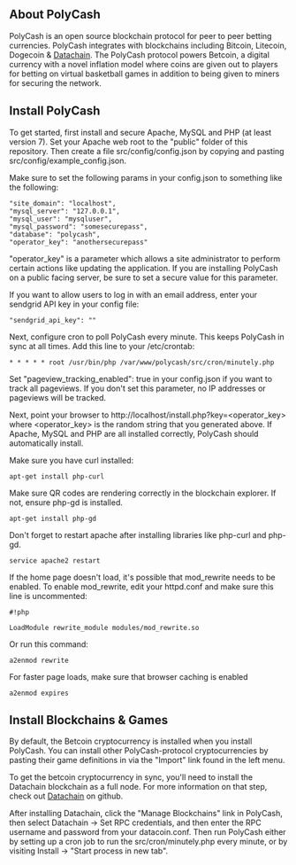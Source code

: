## About PolyCash
PolyCash is an open source blockchain protocol for peer to peer betting currencies.  PolyCash integrates with blockchains including Bitcoin, Litecoin, Dogecoin & [Datachain](https://github.com/datachains/datachain). The PolyCash protocol powers Betcoin, a digital currency with a novel inflation model where coins are given out to players for betting on virtual basketball games in addition to being given to miners for securing the network.

## Install PolyCash
To get started, first install and secure Apache, MySQL and PHP (at least version 7).  Set your Apache web root to the "public" folder of this repository.  Then create a file src/config/config.json by copying and pasting src/config/example_config.json.

Make sure to set the following params in your config.json to something like the following:
```
"site_domain": "localhost",
"mysql_server": "127.0.0.1",
"mysql_user": "mysqluser",
"mysql_password": "somesecurepass",
"database": "polycash",
"operator_key": "anothersecurepass"
```
"operator_key" is a parameter which allows a site administrator to perform certain actions like updating the application.  If you are installing PolyCash on a public facing server, be sure to set a secure value for this parameter.

If you want to allow users to log in with an email address, enter your sendgrid API key in your config file:
```
"sendgrid_api_key": ""
```

Next, configure cron to poll PolyCash every minute. This keeps PolyCash in sync at all times. Add this line to your /etc/crontab:
```
* * * * * root /usr/bin/php /var/www/polycash/src/cron/minutely.php
```

Set "pageview_tracking_enabled": true in your config.json if you want to track all pageviews.  If you don't set this parameter, no IP addresses or pageviews will be tracked.

Next, point your browser to http://localhost/install.php?key=<operator_key> where <operator_key> is the random string that you generated above.  If Apache, MySQL and PHP are all installed correctly, PolyCash should automatically install.

Make sure you have curl installed:
```
apt-get install php-curl
```

Make sure QR codes are rendering correctly in the blockchain explorer. If not, ensure php-gd is installed.
```
apt-get install php-gd
```

Don't forget to restart apache after installing libraries like php-curl and php-gd.
```
service apache2 restart
```

If the home page doesn't load, it's possible that mod_rewrite needs to be enabled.  To enable mod_rewrite, edit your httpd.conf and make sure this line is uncommented:

```
#!php

LoadModule rewrite_module modules/mod_rewrite.so
```
Or run this command:
```
a2enmod rewrite
```

For faster page loads, make sure that browser caching is enabled
```
a2enmod expires
```

## Install Blockchains & Games
By default, the Betcoin cryptocurrency is installed when you install PolyCash.  You can install other PolyCash-protocol cryptocurrencies by pasting their game definitions in via the "Import" link found in the left menu.

To get the betcoin cryptocurrency in sync, you'll need to install the Datachain blockchain as a full node.  For more information on that step, check out [Datachain](https://github.com/datachains/datachain) on github.

After installing Datachain, click the "Manage Blockchains" link in PolyCash, then select Datachain -> Set RPC credentials, and then enter the RPC username and password from your datacoin.conf.  Then run PolyCash either by setting up a cron job to run the src/cron/minutely.php every minute, or by visiting Install -> "Start process in new tab".
